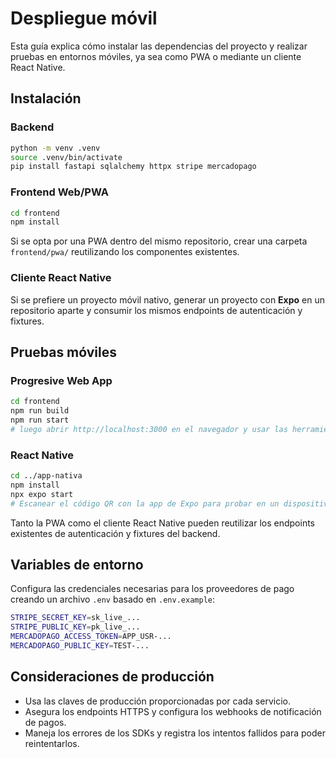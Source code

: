 # Despliegue móvil

Esta guía explica cómo instalar las dependencias del proyecto y realizar pruebas en entornos móviles, ya sea como PWA o mediante un cliente React Native.

## Instalación

### Backend

```bash
python -m venv .venv
source .venv/bin/activate
pip install fastapi sqlalchemy httpx stripe mercadopago
```

### Frontend Web/PWA

```bash
cd frontend
npm install
```

Si se opta por una PWA dentro del mismo repositorio, crear una carpeta `frontend/pwa/` reutilizando los componentes existentes.

### Cliente React Native

Si se prefiere un proyecto móvil nativo, generar un proyecto con **Expo** en un repositorio aparte y consumir los mismos endpoints de autenticación y fixtures.

## Pruebas móviles

### Progresive Web App

```bash
cd frontend
npm run build
npm run start
# luego abrir http://localhost:3000 en el navegador y usar las herramientas de desarrollo móviles
```

### React Native

```bash
cd ../app-nativa
npm install
npx expo start
# Escanear el código QR con la app de Expo para probar en un dispositivo físico
```

Tanto la PWA como el cliente React Native pueden reutilizar los endpoints existentes de autenticación y fixtures del backend.

## Variables de entorno

Configura las credenciales necesarias para los proveedores de pago creando un archivo `.env` basado en `.env.example`:

```bash
STRIPE_SECRET_KEY=sk_live_...
STRIPE_PUBLIC_KEY=pk_live_...
MERCADOPAGO_ACCESS_TOKEN=APP_USR-...
MERCADOPAGO_PUBLIC_KEY=TEST-...
```

## Consideraciones de producción

- Usa las claves de producción proporcionadas por cada servicio.
- Asegura los endpoints HTTPS y configura los webhooks de notificación de pagos.
- Maneja los errores de los SDKs y registra los intentos fallidos para poder reintentarlos.
